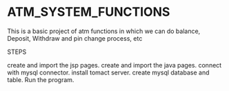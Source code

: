 # ATM_SYSTEM_FUNCTIONS
This is a basic project of atm functions in which we can do balance, Deposit, Withdraw and pin change process, etc

STEPS

create and import the jsp pages.
create and import the java pages.
connect with mysql connector.
install tomact server.
create mysql database and table.
Run the program.
